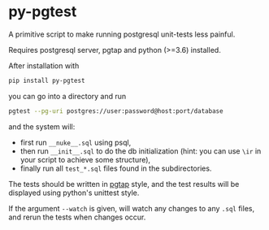 # py-pgtest

A primitive script to make running postgresql unit-tests less painful.

Requires postgresql server, pgtap and python (>=3.6) installed.

After installation with 
```bash
pip install py-pgtest
```
you can go into a directory and run
```bash
pgtest --pg-uri postgres://user:password@host:port/database
```
and the system will:
* first run `__nuke__.sql` using psql, 
* then run `__init__.sql` to do the db initialization (hint: you can
use `\ir` in your script to achieve some structure),
* finally run all `test_*.sql` files found in the subdirectories.

The tests should be written in [pgtap](https://pgtap.org/) style, and the test results
will be displayed using python's unittest style.

If the argument `--watch` is given, will watch any changes to any
`.sql` files, and rerun the tests when changes occur.
